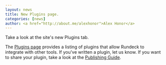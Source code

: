 ```yaml
---
layout: news
title: New Plugins page.
categories: [news]
author: <a href="http://about.me/alexhonor">Alex Honor</a>
---
```


<p>Take a look at the site's new Plugins tab.</p>
<p>
The <a alt="Plugins" href="/plugins">Plugins page</a> 
provides a listing of plugins that allow Rundeck 
to integrate with other tools. If you've written
a plugin, let us know. If you want to share your plugin,
take a look at the <a href="/plugins/guide.html">Publishing Guide</a>.
</p>
